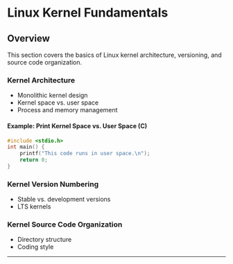 # Linux Kernel Fundamentals

## Overview
This section covers the basics of Linux kernel architecture, versioning, and source code organization.

### Kernel Architecture
- Monolithic kernel design
- Kernel space vs. user space
- Process and memory management

#### Example: Print Kernel Space vs. User Space (C)
```c
#include <stdio.h>
int main() {
    printf("This code runs in user space.\n");
    return 0;
}
```

### Kernel Version Numbering
- Stable vs. development versions
- LTS kernels

### Kernel Source Code Organization
- Directory structure
- Coding style

---
